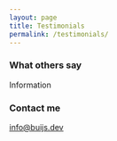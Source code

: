 ```yaml
---
layout: page
title: Testimonials
permalink: /testimonials/
---
```


### What others say

<p>Information</p>


### Contact me

[info@buijs.dev](mailto:info@buijs.dev)
